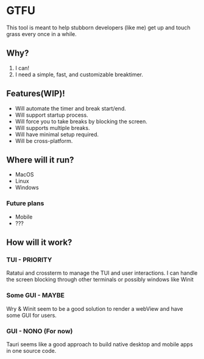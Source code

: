 # GTFU 

This tool is meant to help stubborn developers (like me) get up and touch grass every once in a while.

## Why?

1. I can!
2. I need a simple, fast, and customizable breaktimer.

## Features(WIP)!

- Will automate the timer and break start/end.
- Will support startup process.
- Will force you to take breaks by blocking the screen.
- Will supports multiple breaks.
- Will have minimal setup required.
- Will be cross-platform.

## Where will it run?

- MacOS
- Linux
- Windows

### Future plans

- Mobile
- ??? 

## How will it work?

### TUI - PRIORITY

Ratatui and crossterm to manage the TUI and user interactions. I can handle the screen blocking through other terminals or possibly windows like Winit

### Some GUI - MAYBE

Wry & Winit seem to be a good solution to render a webView and have some GUI for users.

### GUI - NONO (For now) 

Tauri seems like a good approach to build native desktop and mobile apps in one source code.



